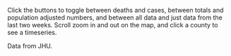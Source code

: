 Click the buttons to toggle between deaths and cases, between totals and population adjusted numbers, and between all data and just data from the last two weeks. Scroll zoom in and out on the map, and click a county to see a timeseries.

Data from JHU.